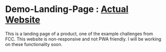 # Demo-Landing-Page : [Actual Website](https://random-landing-page-bullshit.netlify.app/)
This is a landing page of a product, one of the example challenges from FCC. This website is non-responsive and not PWA friendly. I will be working on these functionality soon.
